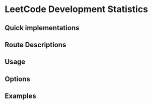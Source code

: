 # LeetCode Development Statistics

## Quick implementations

## Route Descriptions

## Usage

## Options

## Examples
